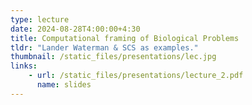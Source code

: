```yaml
---
type: lecture
date: 2024-08-28T4:00:00+4:30
title: Computational framing of Biological Problems
tldr: "Lander Waterman & SCS as examples."
thumbnail: /static_files/presentations/lec.jpg
links: 
    - url: /static_files/presentations/lecture_2.pdf
      name: slides
---
```

